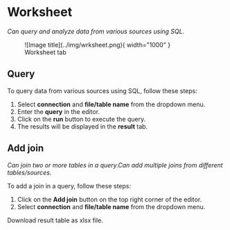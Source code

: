 # **Worksheet**

*Can query and analyze data from various sources using SQL.*

<figure markdown="span">
  ![Image title](../img/wrksheet.png){ width="1000" }
  <figcaption>Worksheet tab</figcaption>
</figure>

## **Query**

To query data from various sources using SQL, follow these steps:

1. Select **connection** and **file/table name** from the dropdown menu.
2. Enter the **query** in the editor.
3. Click on the **run** button to execute the query.
4. The results will be displayed in the **result** tab.

## **Add join**

*Can join two or more tables in a query.Can add multiple joins from different tables/sources.*

To add a join in a query, follow these steps:

1. Click on the **Add join** button on the top right corner of the editor.
2. Select **connection** and **file/table name** from the dropdown menu.

Download result table as xlsx file.
